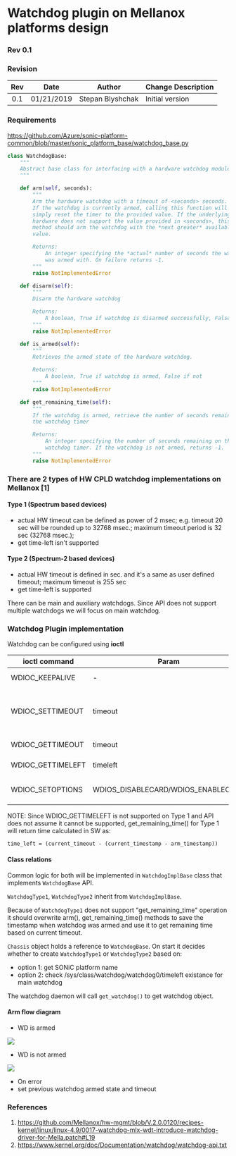 # Watchdog plugin on Mellanox platforms design #

### Rev 0.1 ###

### Revision ###

 | Rev |     Date    |       Author       | Change Description                |
 |:---:|:-----------:|:------------------:|-----------------------------------|
 | 0.1 |  01/21/2019           |      Stepan Blyshchak      | Initial version        |
 
### Requirements ###

https://github.com/Azure/sonic-platform-common/blob/master/sonic_platform_base/watchdog_base.py
```python
class WatchdogBase:
    """
    Abstract base class for interfacing with a hardware watchdog module
    """

    def arm(self, seconds):
        """
        Arm the hardware watchdog with a timeout of <seconds> seconds.
        If the watchdog is currently armed, calling this function will
        simply reset the timer to the provided value. If the underlying
        hardware does not support the value provided in <seconds>, this
        method should arm the watchdog with the *next greater* available
        value.

        Returns:
            An integer specifying the *actual* number of seconds the watchdog
            was armed with. On failure returns -1.
        """
        raise NotImplementedError

    def disarm(self):
        """
        Disarm the hardware watchdog

        Returns:
            A boolean, True if watchdog is disarmed successfully, False if not
        """
        raise NotImplementedError

    def is_armed(self):
        """
        Retrieves the armed state of the hardware watchdog.

        Returns:
            A boolean, True if watchdog is armed, False if not
        """
        raise NotImplementedError

    def get_remaining_time(self):
        """
        If the watchdog is armed, retrieve the number of seconds remaining on
        the watchdog timer

        Returns:
            An integer specifying the number of seconds remaining on thei
            watchdog timer. If the watchdog is not armed, returns -1.
        """
        raise NotImplementedError
```

### There are 2 types of HW CPLD watchdog implementations on Mellanox [1] ###

#### Type 1 (Spectrum based devices) ####

- actual HW timeout can be defined as power of 2 msec;
e.g. timeout 20 sec will be rounded up to 32768 msec.; maximum timeout period is 32 sec (32768 msec.);
- get time-left isn't supported


#### Type 2 (Spectrum-2 based devices) ####

- actual HW timeout is defined in sec. and it's a same as user defined timeout; maximum timeout is 255 sec
- get time-left is supported

There can be main and auxiliary watchdogs. Since API does not support multiple watchdogs we will focus on main watchdog.

### Watchdog Plugin implementation ###

Watchdog can be configured using <b>ioctl</b>

| ioctl command | Param | Comment |
|---------------|-------|---------|
|WDIOC_KEEPALIVE| -| Ping watchdog
|WDIOC_SETTIMEOUT| timeout| Set timeout, return is actual timeout
|WDIOC_GETTIMEOUT| timeout| Get timeout
|WDIOC_GETTIMELEFT| timeleft| Get timeleft
|WDIOC_SETOPTIONS|WDIOS_DISABLECARD/WDIOS_ENABLECARD| Turn off/on watchdog

NOTE: Since WDIOC_GETTIMELEFT is not supported on Type 1 and API does not assume it cannot be supported, get_remaining_time() for Type 1 will return time calculated in SW as:
<p>

```time_left = (current_timeout - (current_timestamp - arm_timestamp))```

#### Class relations ####

Common logic for both will be implemented in ```WatchdogImplBase``` class that implements ```WatchdogBase``` API. 
<p>

```WatchdogType1```, ```WatchdogType2``` inherit from ```WatchdogImplBase```.

Because of ```WatchdogType1``` does not support "get_remaining_time" operation it should overwrite arm(), get_remaining_time() methods to save the timestamp when watchdog was armed and use it to get remaining time based on current timeout.

```Chassis``` object holds a reference to ```WatchdogBase```. On start it decides whether to create ```WatchdogType1``` or ```WatchdogType2``` based on:
- option 1: get SONiC platform name
- option 2: check /sys/class/watchdog/watchdog0/timeleft existance for main watchdog

The watchdog daemon will call ```get_watchdog()``` to get watchdog object.

#### Arm flow diagram ####
- WD is armed

![](https://github.com/stepanblyschak/SONiC/blob/wd/doc/pmon/wd_arm1.png)

- WD is not armed

![](https://github.com/stepanblyschak/SONiC/blob/wd/doc/pmon/wd_arm2.png)

- On error
 - set previous watchdog armed state and timeout

### References ###
1. https://github.com/Mellanox/hw-mgmt/blob/V.2.0.0120/recipes-kernel/linux/linux-4.9/0017-watchdog-mlx-wdt-introduce-watchdog-driver-for-Mella.patch#L19
2. https://www.kernel.org/doc/Documentation/watchdog/watchdog-api.txt
